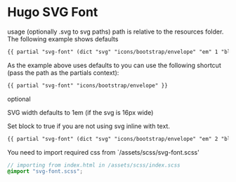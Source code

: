 # Hugo SVG Font

usage (optionally .svg to svg paths)
path is relative to the resources folder. The following example shows defaults

```HTML
{{ partial "svg-font" (dict "svg" "icons/bootstrap/envelope" "em" 1 "block" false ) }}
```

As the example above uses defaults to you can use the following shortcut (pass the path as the partials context):

```HTML
{{ partial "svg-font" "icons/bootstrap/envelope" }}
```

optional

SVG width defaults to 1em (if the svg is 16px wide)

Set block to true if you are not using svg inline with text.

``` HTML
{{ partial "svg-font" (dict "svg" "icons/bootstrap/envelope" "em" 2 "block" true )}}
```

You need to import required css from `/assets/scss/svg-font.scss'

```SCSS
// importing from index.html in /assets/scss/index.scss
@import "svg-font.scss";
```
